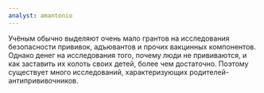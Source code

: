 ```yaml
---
analyst: amantonio
---
```


Учёным обычно выделяют очень мало грантов на исследования безопасности прививок, адъювантов и прочих вакцинных компонентов. Однако денег на исследования того, почему люди не прививаются, и как заставить их колоть своих детей, более чем достаточно. Поэтому существует много исследований, характеризующих родителей-антипрививочников.
